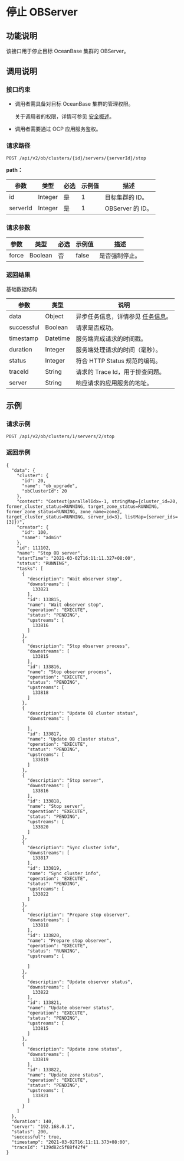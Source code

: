 停止 OBServer 
================================



功能说明 
-------------------------

该接口用于停止目标 OceanBase 集群的 OBServer。

调用说明 
-------------------------

### 接口约束 

* 调用者需具备对目标 OceanBase 集群的管理权限。

  关于调用者的权限，详情可参见 [安全概述](/zh-CN/3.ob-cloud-platform/3.userguide-features/7.system-management-features/4.security-overview.md)。
  

* 调用者需要通过 OCP 应用服务鉴权。

  




### 请求路径 

`POST /api/v2/ob/clusters/{id}/servers/{serverId}/stop`

**path：** 


|    参数    |   类型    | 必选 | 示例值 |       描述       |
|----------|---------|----|-----|----------------|
| id       | Integer | 是  | 1   | 目标集群的 ID。      |
| serverId | Integer | 是  | 1   | OBServer 的 ID。 |



### 请求参数 



|  参数   |   类型    | 必选 |  示例值  |   描述    |
|-------|---------|----|-------|---------|
| force | Boolean | 否  | false | 是否强制停止。 |



### 返回结果 

基础数据结构


|     参数     |    类型    |                                说明                                |
|------------|----------|------------------------------------------------------------------|
| data       | Object   | 异步任务信息，详情参见 [任务信息](/zh-CN/5.api-reference/17.api-appendix/1.task-information.md)。 |
| successful | Boolean  | 请求是否成功。                                                          |
| timestamp  | Datetime | 服务端完成请求的时间戳。                                                     |
| duration   | Integer  | 服务端处理请求的时间（毫秒）。                                                  |
| status     | Integer  | 符合 HTTP Status 规范的编码。                                            |
| traceId    | String   | 请求的 Trace Id，用于排查问题。                                             |
| server     | String   | 响应请求的应用服务的地址。                                                    |



示例 
-----------------------

### 请求示例 

`POST /api/v2/ob/clusters/1/servers/2/stop`

### 返回示例 

```unknow
{
  "data": {
    "cluster": {
      "id": 20,
      "name": "ob_upgrade",
      "obClusterId": 20
    },
    "context": "Context(parallelIdx=-1, stringMap={cluster_id=20, former_cluster_status=RUNNING, target_zone_status=RUNNING, former_zone_status=RUNNING, zone_name=zone2, target_cluster_status=RUNNING, server_id=3}, listMap={server_ids=[3]})",
    "creator": {
      "id": 100,
      "name": "admin"
    },
    "id": 111102,
    "name": "Stop OB server",
    "startTime": "2021-03-02T16:11:11.327+08:00",
    "status": "RUNNING",
    "tasks": [
      {
        "description": "Wait observer stop",
        "downstreams": [
          133821
        ],
        "id": 133815,
        "name": "Wait observer stop",
        "operation": "EXECUTE",
        "status": "PENDING",
        "upstreams": [
          133816
        ]
      },
      {
        "description": "Stop observer process",
        "downstreams": [
          133815
        ],
        "id": 133816,
        "name": "Stop observer process",
        "operation": "EXECUTE",
        "status": "PENDING",
        "upstreams": [
          133818
        ]
      },
      {
        "description": "Update OB cluster status",
        "downstreams": [
          
        ],
        "id": 133817,
        "name": "Update OB cluster status",
        "operation": "EXECUTE",
        "status": "PENDING",
        "upstreams": [
          133819
        ]
      },
      {
        "description": "Stop server",
        "downstreams": [
          133816
        ],
        "id": 133818,
        "name": "Stop server",
        "operation": "EXECUTE",
        "status": "PENDING",
        "upstreams": [
          133820
        ]
      },
      {
        "description": "Sync cluster info",
        "downstreams": [
          133817
        ],
        "id": 133819,
        "name": "Sync cluster info",
        "operation": "EXECUTE",
        "status": "PENDING",
        "upstreams": [
          133822
        ]
      },
      {
        "description": "Prepare stop observer",
        "downstreams": [
          133818
        ],
        "id": 133820,
        "name": "Prepare stop observer",
        "operation": "EXECUTE",
        "status": "RUNNING",
        "upstreams": [
          
        ]
      },
      {
        "description": "Update observer status",
        "downstreams": [
          133822
        ],
        "id": 133821,
        "name": "Update observer status",
        "operation": "EXECUTE",
        "status": "PENDING",
        "upstreams": [
          133815
        ]
      },
      {
        "description": "Update zone status",
        "downstreams": [
          133819
        ],
        "id": 133822,
        "name": "Update zone status",
        "operation": "EXECUTE",
        "status": "PENDING",
        "upstreams": [
          133821
        ]
      }
    ]
  },
  "duration": 140,
  "server": "192.168.0.1",
  "status": 200,
  "successful": true,
  "timestamp": "2021-03-02T16:11:11.373+08:00",
  "traceId": "139d82c5f88f42f4"
}
```


